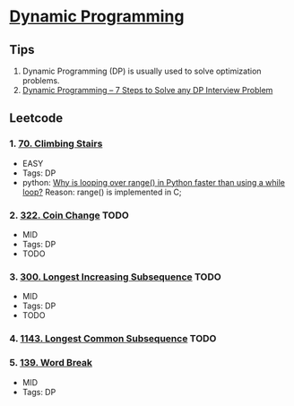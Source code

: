 # [Dynamic Programming](https://yangshun.github.io/tech-interview-handbook/algorithms/dynamic-programming)

## Tips
1. Dynamic Programming (DP) is usually used to solve optimization problems.
2. [Dynamic Programming – 7 Steps to Solve any DP Interview Problem](https://dev.to/nikolaotasevic/dynamic-programming--7-steps-to-solve-any-dp-interview-problem-3870)

## Leetcode
### 1. [70. Climbing Stairs](https://leetcode-cn.com/problems/climbing-stairs/)
- EASY
- Tags: DP
- python: [Why is looping over range() in Python faster than using a while loop?](https://stackoverflow.com/questions/869229/why-is-looping-over-range-in-python-faster-than-using-a-while-loop) Reason: range() is implemented in C;

### 2. [322. Coin Change](https://leetcode-cn.com/problems/coin-change/) TODO
- MID
- Tags: DP
- TODO

### 3. [300. Longest Increasing Subsequence](https://leetcode-cn.com/problems/longest-increasing-subsequence/submissions/) TODO
- MID
- Tags: DP
- TODO

### 4. [1143. Longest Common Subsequence](https://leetcode.com/problems/longest-common-subsequence/) TODO

### 5. [139. Word Break](https://leetcode-cn.com/problems/word-break/)
- MID
- Tags: DP
